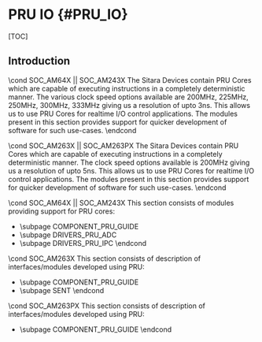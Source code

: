 # PRU IO {#PRU_IO}

[TOC]

## Introduction

\cond SOC_AM64X || SOC_AM243X
The Sitara Devices contain PRU Cores which are capable of executing instructions in a completely deterministic manner. The various clock speed options available are 200MHz, 225MHz, 250MHz, 300MHz, 333MHz giving us a resolution of upto 3ns. This allows us to use PRU Cores for realtime I/O control applications. The modules present in this section provides support for quicker development of software for such use-cases.
\endcond

\cond SOC_AM263X || SOC_AM263PX
The Sitara Devices contain PRU Cores which are capable of executing instructions in a completely deterministic manner. The clock speed options available is 200MHz giving us a resolution of upto 5ns. This allows us to use PRU Cores for realtime I/O control applications. The modules present in this section provides support for quicker development of software for such use-cases.
\endcond



\cond SOC_AM64X || SOC_AM243X
This section consists of modules providing support for PRU cores:
- \subpage COMPONENT_PRU_GUIDE
- \subpage DRIVERS_PRU_ADC
- \subpage DRIVERS_PRU_IPC
\endcond

\cond SOC_AM263X
This section consists of description of interfaces/modules developed using PRU:
- \subpage COMPONENT_PRU_GUIDE
- \subpage SENT
\endcond

\cond SOC_AM263PX
This section consists of description of interfaces/modules developed using PRU:
- \subpage COMPONENT_PRU_GUIDE
\endcond